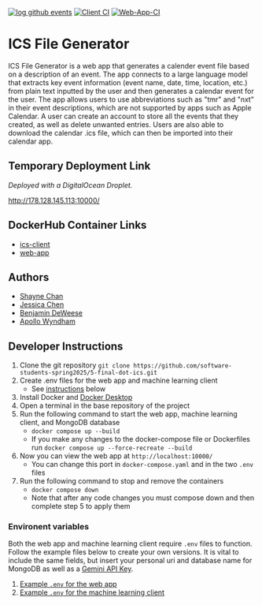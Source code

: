 [![log github events](https://github.com/software-students-spring2025/5-final-dot-ics/actions/workflows/event-logger.yml/badge.svg)](https://github.com/software-students-spring2025/5-final-dot-ics/actions/workflows/event-logger.yml)
[![Client CI](https://github.com/software-students-spring2025/5-final-dot-ics/actions/workflows/client-tester.yml/badge.svg)](https://github.com/software-students-spring2025/5-final-dot-ics/actions/workflows/client-tester.yml)
[![Web-App-CI](https://github.com/software-students-spring2025/5-final-dot-ics/actions/workflows/web-app-tester.yml/badge.svg)](https://github.com/software-students-spring2025/5-final-dot-ics/actions/workflows/web-app-tester.yml)

# ICS File Generator

ICS File Generator is a web app that generates a calender event file based on a description of an event. The app connects to a large language model that extracts key event information (event name, date, time, location, etc.) from plain text inputted by the user and then generates a calendar event for the user. The app allows users to use abbreviations such as "tmr" and "nxt" in their event descriptions, which are not supported by apps such as Apple Calendar. A user can create an account to store all the events that they created, as well as delete unwanted entries. Users are also able to download the calendar .ics file, which can then be imported into their calendar app.

## Temporary Deployment Link

*Deployed with a DigitalOcean Droplet.*

http://178.128.145.113:10000/

## DockerHub Container Links

- [ics-client](https://hub.docker.com/r/bdeweesevans/ics-client)
- [web-app](https://hub.docker.com/r/bdeweesevans/web-app)

## Authors

- [Shayne Chan](https://github.com/shayne773)
- [Jessica Chen](https://github.com/jessicahc)
- [Benjamin DeWeese](https://github.com/bdeweesevans)
- [Apollo Wyndham](https://github.com/a-wyndham1)

## Developer Instructions

1. Clone the git repository
   `git clone https://github.com/software-students-spring2025/5-final-dot-ics.git`
2. Create .env files for the web app and machine learning client
   - See [instructions](#environent-variables) below
3. Install Docker and [Docker Desktop](https://www.docker.com/products/docker-desktop/)
4. Open a terminal in the base repository of the project
5. Run the following command to start the web app, machine learning client, and MongoDB database
   - `docker compose up --build`
   - If you make any changes to the docker-compose file or Dockerfiles run `docker compose up --force-recreate --build`
6. Now you can view the web app at `http://localhost:10000/`
   - You can change this port in `docker-compose.yaml` and in the two `.env` files
7. Run the following command to stop and remove the containers
   - `docker compose down`
   - Note that after any code changes you must compose down and then complete step 5 to apply them

### Environent variables

Both the web app and machine learning client require `.env` files to function. Follow the example files below to create your own versions. It is vital to include the same fields, but insert your personal uri and database name for MongoDB as well as a [Gemini API Key](https://ai.google.dev/gemini-api/docs/api-key).

1. [Example `.env` for the web app](web-app/.env.example)
2. [Example `.env` for the machine learning client](ics-client/.env.example)
